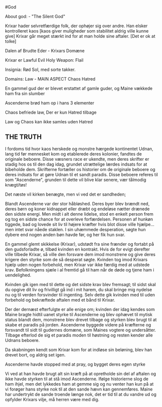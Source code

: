 #God 

About god: - "The Silent God"

Krixar hader selvretfærdige folk, der ophøjer sig over andre.
Han elsker kontrolleret kaos \[kaos giver muligheder som stabilitet aldrig ville kunne give\]
Krixar går meget stærkt ind for at man holde sine aftaler. \[Det er ok at tolke\]

Dalen af Brudte Eder - Krixars Domæne

Krixar er Lawful Evil
Holy Weapon: Flail

Insignia: Rød Sol, med sorte takker.

Domains:
Law - MAIN ASPECT
Chaos
Hatred

En gammel gud der er blevet erstattet af gamle guder, og Maine vækkede ham fra sin slumber

Ascenderne brød ham op i hans 3 elementer

Chaos befriede law, Der er kun Hatred tilbage

Law og Chaos kan ikke samles uden Hatred


THE TRUTH
---
I fordoms tid hvor kaos herskede og monstre hærgede kontinentet Udnan, lang tid før mennesket kom og etablerede deres kolonier, fandtes de originale beboere. Disse væsners race er ukendte, men deres skrifter er stadig hos os til den dag idag, grundet utrættelige lærdes indsats for at bibeholde dem. Skrifterne fortæller os historier om de originale beboere og deres indsats for at gøre Udnan til et sandt paradis. Disse beboere referes til som "Ascenderne", grunden til dette vil blive klar senere, vær tålmodig knægt/tøs!

Det næste vil kirken benægte, men vi ved det er sandheden;

Blandt Ascenderne var der stor håbløshed. Deres byer blev brændt ned, deres børn og koner kidnappet eller dræbt og endeløse nætter drænede den sidste energi. Men midt i alt denne lidelse, stod en enkelt person frem og tog en sidste chance for at overleve forfærdelsen. Personen af hunkøn tiggede, bad og lovede sit liv til højere kræfter hvis blot disse ville hjælpe... men intet svar nåede staklen. I sin uhæmmede desperation, søgte hun dybere end nogen anden bøn havde før, og her fik hun svar.

En gammel glemt skikkelse (Krixar), udstødt fra sine frænder og fortabt på den gudsforladte ø, tilbød kvinden en kontrakt. Hvis de for evigt derefter ville tilbede Krixar, så ville den forsvare dem imod monstrene og give deres krigere den styrke som de så desperat søgte. Kvinden tog imod Krixars hjælp uden nogen forbehold, men Krixar var ikke færdig med at udstede krav. Befolkningens sjæle i al fremtid gå til ham når de døde og tjene ham i uendelighed.

Kvinden gik igen med til dette og det sidste krav blev fremsagt; til sidst skal du opgive dit liv og frivilligt gå ind i mit harem, du skal bringe mig nydelse nu og til verden forsvinder til ingenting. Selv dette gik kvinden med til uden forbehold og bekræftede aftalen med et bånd til Krixar.

Der der dernæst efterfulgte er alle enige om; kvinden der idag kendes som Maine bragte hidtil uanet styrke til Ascenderne og blev ophævet til mytisk status blandt dem, monstrene blev drevet tilbage og styrken blev brugt til at skabe et paradis på jorden. Ascenderne byggede videre på kræfterne og forsvandt til sidt til gudernes domæne, som Maines vogtere og undersåtter. Tilbage efterlod de sig et paradis moden til høstning og resten kender alle Udnans beboere.

Da skabningen kendt som Krixar kom for at indløse sin beløning, blev han drevet bort, og aldrig set igen.

Ascenderne havde stopped med at pray, og bygget deres egen styrke

Vi ved at han havde brugt alt sin kræft på at opretholde sin del af aftalen og ikke havde styrken til at stå imod Ascenderne. Ifølge historierne slog de ham ihjel, men det lykkedes ham at gemme sig og nu venter han kun på at vi forøger hans styrke nok til at den sande hævn kan gennemføres. Maine har undertrykt de sande troende længe nok, det er tid til at du vandre ud og opfylder Krixars vilje, må herren være med dig.

